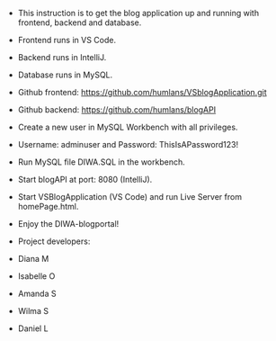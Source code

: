 - This instruction is to get the blog application up and running with frontend, backend and database.

- Frontend runs in VS Code.
- Backend runs in IntelliJ.
- Database runs in MySQL.

- Github frontend: https://github.com/humlans/VSblogApplication.git
- Github backend: https://github.com/humlans/blogAPI
- Create a new user in MySQL Workbench with all privileges.
- Username: adminuser and Password: ThisIsAPassword123!
- Run MySQL file DIWA.SQL in the workbench.
- Start blogAPI at port: 8080 (IntelliJ).
- Start VSBlogApplication (VS Code) and run Live Server from homePage.html.
- Enjoy the DIWA-blogportal!


- Project developers:

- Diana M
- Isabelle O
- Amanda S
- Wilma S
- Daniel L
